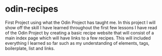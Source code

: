 # odin-recipes
First Project using what the Odin Project has taught me. In this project I will show off the skill I have learned throughout the first few lessons I have read of the Odin Project by creating a basic recipe website that will consist of a main index page which will have links to a few recipes. This will included everything I learned so far such as my understanding of elements, tags, boilerplate, list and links.
